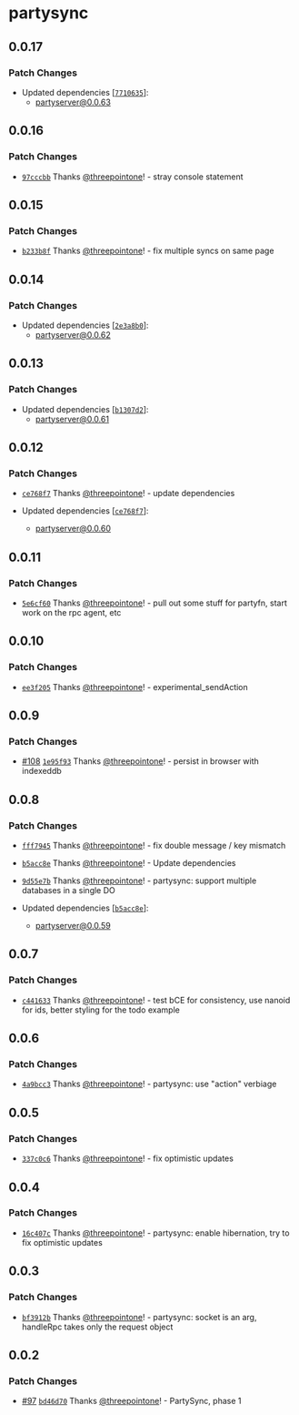 # partysync

## 0.0.17

### Patch Changes

- Updated dependencies [[`7710635`](https://github.com/threepointone/partyserver/commit/7710635d7fd0ca68047d966e0d1640a9fd3c09bc)]:
  - partyserver@0.0.63

## 0.0.16

### Patch Changes

- [`97cccbb`](https://github.com/threepointone/partyserver/commit/97cccbbd4402586ed89a9938eb09472d7924711c) Thanks [@threepointone](https://github.com/threepointone)! - stray console statement

## 0.0.15

### Patch Changes

- [`b233b8f`](https://github.com/threepointone/partyserver/commit/b233b8fe2991a4ef19bc1469adde12f4e71ea857) Thanks [@threepointone](https://github.com/threepointone)! - fix multiple syncs on same page

## 0.0.14

### Patch Changes

- Updated dependencies [[`2e3a8b0`](https://github.com/threepointone/partyserver/commit/2e3a8b0fe7e701a505ddee54e4bd1e1215bf7c3e)]:
  - partyserver@0.0.62

## 0.0.13

### Patch Changes

- Updated dependencies [[`b1307d2`](https://github.com/threepointone/partyserver/commit/b1307d286272140bb905ae6315c9a69ecbd136c1)]:
  - partyserver@0.0.61

## 0.0.12

### Patch Changes

- [`ce768f7`](https://github.com/threepointone/partyserver/commit/ce768f757c881461d0e2c7f64dacc2685340c4fb) Thanks [@threepointone](https://github.com/threepointone)! - update dependencies

- Updated dependencies [[`ce768f7`](https://github.com/threepointone/partyserver/commit/ce768f757c881461d0e2c7f64dacc2685340c4fb)]:
  - partyserver@0.0.60

## 0.0.11

### Patch Changes

- [`5e6cf60`](https://github.com/threepointone/partyserver/commit/5e6cf60e5321dfdda1fba8acbb7b3c4047736a12) Thanks [@threepointone](https://github.com/threepointone)! - pull out some stuff for partyfn, start work on the rpc agent, etc

## 0.0.10

### Patch Changes

- [`ee3f205`](https://github.com/threepointone/partyserver/commit/ee3f205e8d50183bdac9640ee7c096543a4db064) Thanks [@threepointone](https://github.com/threepointone)! - experimental_sendAction

## 0.0.9

### Patch Changes

- [#108](https://github.com/threepointone/partyserver/pull/108) [`1e95f93`](https://github.com/threepointone/partyserver/commit/1e95f93c92813d7e74c1eef14c69b6c782c92669) Thanks [@threepointone](https://github.com/threepointone)! - persist in browser with indexeddb

## 0.0.8

### Patch Changes

- [`fff7945`](https://github.com/threepointone/partyserver/commit/fff79459fbacb2b1151619f6dcc1c8b86f6a9786) Thanks [@threepointone](https://github.com/threepointone)! - fix double message / key mismatch

- [`b5acc8e`](https://github.com/threepointone/partyserver/commit/b5acc8ebd55830239d5188bb114b718019e850b1) Thanks [@threepointone](https://github.com/threepointone)! - Update dependencies

- [`9d55e7b`](https://github.com/threepointone/partyserver/commit/9d55e7b140360890f85d021a2b76e52d08b6fd4a) Thanks [@threepointone](https://github.com/threepointone)! - partysync: support multiple databases in a single DO

- Updated dependencies [[`b5acc8e`](https://github.com/threepointone/partyserver/commit/b5acc8ebd55830239d5188bb114b718019e850b1)]:
  - partyserver@0.0.59

## 0.0.7

### Patch Changes

- [`c441633`](https://github.com/threepointone/partyserver/commit/c44163396a8b22409b3370729f0d8e4c0f5f8b03) Thanks [@threepointone](https://github.com/threepointone)! - test bCE for consistency, use nanoid for ids, better styling for the todo example

## 0.0.6

### Patch Changes

- [`4a9bcc3`](https://github.com/threepointone/partyserver/commit/4a9bcc36cf3a1bc6584bbd34f0e6d73a06182e63) Thanks [@threepointone](https://github.com/threepointone)! - partysync: use "action" verbiage

## 0.0.5

### Patch Changes

- [`337c0c6`](https://github.com/threepointone/partyserver/commit/337c0c682a314064b13d19268fd129c08f30f71d) Thanks [@threepointone](https://github.com/threepointone)! - fix optimistic updates

## 0.0.4

### Patch Changes

- [`16c407c`](https://github.com/threepointone/partyserver/commit/16c407c5ba63947169786f886c807886d3c686bc) Thanks [@threepointone](https://github.com/threepointone)! - partysync: enable hibernation, try to fix optimistic updates

## 0.0.3

### Patch Changes

- [`bf3912b`](https://github.com/threepointone/partyserver/commit/bf3912b651f2de3efc83fc68899deca03d272b5f) Thanks [@threepointone](https://github.com/threepointone)! - partysync: socket is an arg, handleRpc takes only the request object

## 0.0.2

### Patch Changes

- [#97](https://github.com/threepointone/partyserver/pull/97) [`bd46d70`](https://github.com/threepointone/partyserver/commit/bd46d7083907c2a91645b027c87bf9e226a28fea) Thanks [@threepointone](https://github.com/threepointone)! - PartySync, phase 1
